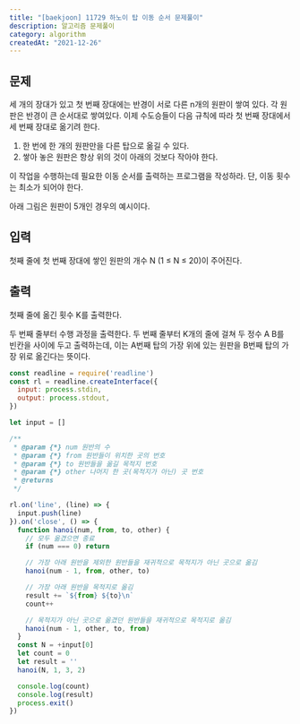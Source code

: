```yaml
---
title: "[baekjoon] 11729 하노이 탑 이동 순서 문제풀이"
description: 알고리즘 문제풀이
category: algorithm
createdAt: "2021-12-26"
---
```


## 문제

세 개의 장대가 있고 첫 번째 장대에는 반경이 서로 다른 n개의 원판이 쌓여 있다. 각 원판은 반경이 큰 순서대로 쌓여있다. 이제 수도승들이 다음 규칙에 따라 첫 번째 장대에서 세 번째 장대로 옮기려 한다.

1. 한 번에 한 개의 원판만을 다른 탑으로 옮길 수 있다.
2. 쌓아 놓은 원판은 항상 위의 것이 아래의 것보다 작아야 한다.

이 작업을 수행하는데 필요한 이동 순서를 출력하는 프로그램을 작성하라. 단, 이동 횟수는 최소가 되어야 한다.

아래 그림은 원판이 5개인 경우의 예시이다.

## 입력

첫째 줄에 첫 번째 장대에 쌓인 원판의 개수 N (1 ≤ N ≤ 20)이 주어진다.

## 출력

첫째 줄에 옮긴 횟수 K를 출력한다.

두 번째 줄부터 수행 과정을 출력한다. 두 번째 줄부터 K개의 줄에 걸쳐 두 정수 A B를 빈칸을 사이에 두고 출력하는데, 이는 A번째 탑의 가장 위에 있는 원판을 B번째 탑의 가장 위로 옮긴다는 뜻이다.

```jsx
const readline = require('readline')
const rl = readline.createInterface({
  input: process.stdin,
  output: process.stdout,
})

let input = []

/**
 * @param {*} num 원반의 수
 * @param {*} from 원반들이 위치한 곳의 번호
 * @param {*} to 원반들을 옮길 목적지 번호
 * @param {*} other 나머지 한 곳(목적지가 아닌) 곳 번호
 * @returns
 */

rl.on('line', (line) => {
  input.push(line)
}).on('close', () => {
  function hanoi(num, from, to, other) {
    // 모두 옮겼으면 종료
    if (num === 0) return

    // 가장 아래 원반을 제외한 원반들을 재귀적으로 목적지가 아닌 곳으로 옮김
    hanoi(num - 1, from, other, to)

    // 가장 아래 원반을 목적지로 옮김
    result += `${from} ${to}\n`
    count++

    // 목적지가 아닌 곳으로 옮겼던 원반들을 재귀적으로 목적지로 옮김
    hanoi(num - 1, other, to, from)
  }
  const N = +input[0]
  let count = 0
  let result = ''
  hanoi(N, 1, 3, 2)

  console.log(count)
  console.log(result)
  process.exit()
})
```